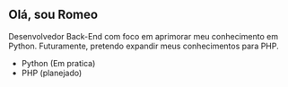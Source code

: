 ## Olá, sou Romeo

Desenvolvedor Back-End com foco em aprimorar meu conhecimento em Python. 
Futuramente, pretendo expandir meus conhecimentos para PHP.

- Python (Em pratica)
- PHP (planejado)
<!---

1romeu/1romeu is a ✨ special ✨ repository because its `README.md` (this file) appears on your GitHub profile.
You can click the Preview link to take a look at your changes.
--->
